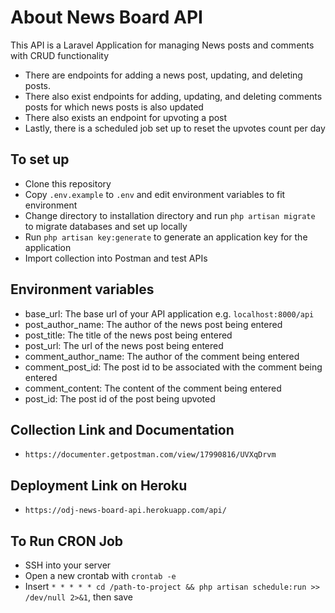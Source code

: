 # About News Board API
This API is a Laravel Application for managing News posts and comments with CRUD functionality
- There are endpoints for adding a news post, updating, and deleting posts.
- There also exist endpoints for adding, updating, and deleting comments posts for which news posts is also updated
- There also exists an endpoint for upvoting a post
- Lastly, there is a scheduled job set up to reset the upvotes count per day

## To set up
- Clone this repository
- Copy `.env.example` to `.env` and edit environment variables to fit environment
- Change directory to installation directory and run `php artisan migrate` to migrate databases and set up locally
- Run `php artisan key:generate` to generate an application key for the application
- Import collection into Postman and test APIs

## Environment variables
- base_url: The base url of your API application e.g. `localhost:8000/api`
- post_author_name: The author of the news post being entered
- post_title: The title of the news post being entered
- post_url: The url of the news post being entered
- comment_author_name: The author of the comment being entered
- comment_post_id: The post id to be associated with the comment being entered
- comment_content: The content of the comment being entered
- post_id: The post id of the post being upvoted

## Collection Link and Documentation
- `https://documenter.getpostman.com/view/17990816/UVXqDrvm`

## Deployment Link on Heroku
- `https://odj-news-board-api.herokuapp.com/api/`

## To Run CRON Job
- SSH into your server
- Open a new crontab with `crontab -e`
- Insert `* * * * * cd /path-to-project && php artisan schedule:run >> /dev/null 2>&1`, then save